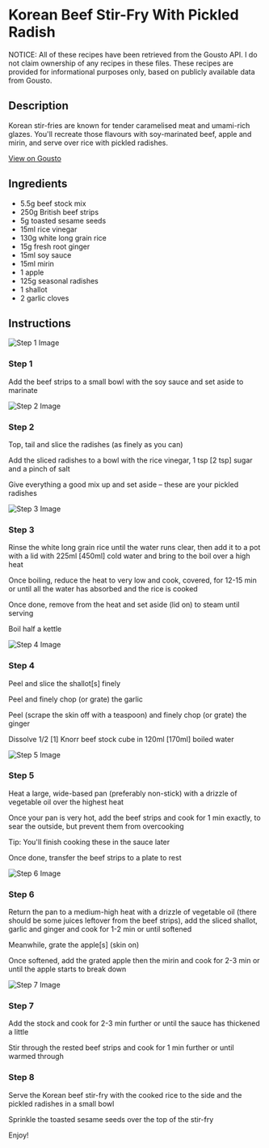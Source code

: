 # Korean Beef Stir-Fry With Pickled Radish

NOTICE: All of these recipes have been retrieved from the Gousto API. I do not claim ownership of any recipes in these files. These recipes are provided for informational purposes only, based on publicly available data from Gousto.

## Description

Korean stir-fries are known for tender caramelised meat and umami-rich glazes. You'll recreate those flavours with soy-marinated beef, apple and mirin, and serve over rice with pickled radishes. 

[View on Gousto](https://www.gousto.co.uk/recipes/cookbook/korean-beef-stir-fry-with-pickled-radish)

## Ingredients

- 5.5g beef stock mix
- 250g British beef strips
- 5g toasted sesame seeds
- 15ml rice vinegar	
- 130g white long grain rice
- 15g fresh root ginger
- 15ml soy sauce
- 15ml mirin 
- 1 apple
- 125g seasonal radishes
- 1 shallot
- 2 garlic cloves

## Instructions

![Step 1 Image](https://production-media.gousto.co.uk/cms/recipe-step-image/Step-1-1597677061360-x200.jpg)

### Step 1

Add the beef strips to a small bowl with the soy sauce and set aside to marinate

![Step 2 Image](https://production-media.gousto.co.uk/cms/recipe-step-image/Step-2-1601373595168-x200.jpg)

### Step 2

Top, tail and slice the radishes (as finely as you can)

Add the sliced radishes to a bowl with the rice vinegar, 1 tsp <span class="text-danger">[2 tsp] </span>sugar and a pinch of salt

Give everything a good mix up and set aside – these are your pickled radishes

![Step 3 Image](https://production-media.gousto.co.uk/cms/recipe-step-image/Step-3-1-1601373600420-x200.jpg)

### Step 3

Rinse the white long grain rice until the water runs clear, then add it to a pot with a lid with 225ml <span class="text-danger">[450ml]</span> cold water and bring to the boil over a high heat

Once boiling, reduce the heat to very low and cook, covered, for 12-15 min or until all the water has absorbed and the rice is cooked

Once done, remove from the heat and set aside (lid on) to steam until serving

Boil half a kettle

![Step 4 Image](https://production-media.gousto.co.uk/cms/recipe-step-image/Step-4-1597677073279-x200.jpg)

### Step 4

Peel and slice the shallot<span class="text-danger">[s]</span> finely

Peel and finely chop (or grate) the garlic

Peel (scrape the skin off with a teaspoon) and finely chop (or grate) the ginger

Dissolve 1/2<span class="text-danger"> [1]</span> Knorr beef stock cube in 120ml<span class="text-danger"> [170ml]</span> boiled water

![Step 5 Image](https://production-media.gousto.co.uk/cms/recipe-step-image/Step-5-1597677077348-x200.jpg)

### Step 5

Heat a large, wide-based pan (preferably non-stick) with a drizzle of vegetable oil over the highest heat

Once your pan is very hot, add the beef strips and cook for 1 min exactly, to sear the outside, but prevent them from overcooking

Tip: You'll finish cooking these in the sauce later

Once done, transfer the beef strips to a plate to rest

![Step 6 Image](https://production-media.gousto.co.uk/cms/recipe-step-image/Step-6-1597677086084-x200.jpg)

### Step 6

Return the pan to a medium-high heat with a drizzle of vegetable oil (there should be some juices leftover from the beef strips), add the sliced shallot, garlic and ginger and cook for 1-2 min or until softened

Meanwhile, grate the apple<span class="text-danger">[s]</span> (skin on)

Once softened, add the grated apple then the mirin and cook for 2-3 min or until the apple starts to break down

![Step 7 Image](https://production-media.gousto.co.uk/cms/recipe-step-image/Step-7-1597677095172-x200.jpg)

### Step 7

Add the stock and cook for 2-3 min further or until the sauce has thickened a little

Stir through the rested beef strips and cook for 1 min further or until warmed through

### Step 8

Serve the Korean beef stir-fry with the cooked rice to the side and the pickled radishes in a small bowl

Sprinkle the toasted sesame seeds over the top of the stir-fry

Enjoy!

